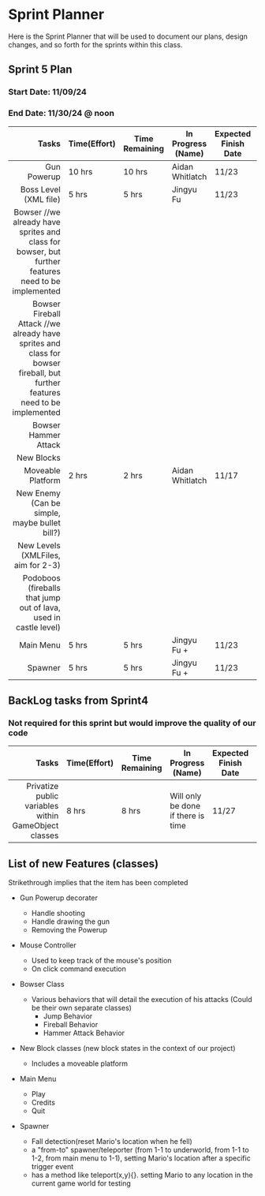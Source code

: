 # Sprint Planner
Here is the Sprint Planner that will be used to document our plans, design changes, and so forth for the sprints within this class.

## Sprint 5 Plan

### Start Date: 11/09/24 
### End Date: 11/30/24 @ noon

| Tasks | Time(Effort) | Time Remaining | In Progress (Name) | Expected Finish Date | Finished Date |
|------:|--------------|----------------|--------------------|----------------------|---------------|
| Gun Powerup | 10 hrs | 10 hrs | Aidan Whitlatch | 11/23 | |
| Boss Level (XML file) | 5 hrs | 5 hrs | Jingyu Fu | 11/23
| Bowser //we already have sprites and class for bowser, but further features need to be implemented|
| Bowser Fireball Attack //we already have sprites and class for bowser fireball, but further features need to be implemented|
| Bowser Hammer Attack |
| New Blocks |
| Moveable Platform | 2 hrs | 2 hrs | Aidan Whitlatch | 11/17 |
| New Enemy (Can be simple, maybe bullet bill?)|
| New Levels (XMLFiles, aim for 2-3)|
| Podoboos (fireballs that jump out of lava, used in castle level) |
| Main Menu |5 hrs | 5 hrs | Jingyu Fu +  | 11/23
| Spawner |5 hrs | 5 hrs | Jingyu Fu +  | 11/23

## BackLog tasks from Sprint4
### Not required for this sprint but would improve the quality of our code

| Tasks | Time(Effort) | Time Remaining | In Progress (Name) | Expected Finish Date | Finished Date |
|------:|--------------|----------------|--------------------|----------------------|---------------|
| Privatize public variables within GameObject classes | 8 hrs | 8 hrs| Will only be done if there is time | 11/27 |

## List of new Features (classes)
Strikethrough implies that the item has been completed
* Gun Powerup decorater
  - Handle shooting
  - Handle drawing the gun
  - Removing the Powerup
* Mouse Controller
  - Used to keep track of the mouse's position
  - On click command execution
 * Bowser Class
   - Various behaviors that will detail the execution of his attacks (Could be their own separate classes)
      * Jump Behavior
      * Fireball Behavior
      * Hammer Attack Behavior
* New Block classes (new block states in the context of our project)
  - Includes a moveable platform

* Main Menu
   - Play
   - Credits
   - Quit
* Spawner
   - Fall detection(reset Mario's location when he fell)
   - a "from-to" spawner/teleporter (from 1-1 to underworld, from 1-1 to 1-2, from main menu to 1-1), setting Mario's location after a specific trigger event
   - has a method like teleport(x,y){}. setting Mario to any location in the current game world for testing
